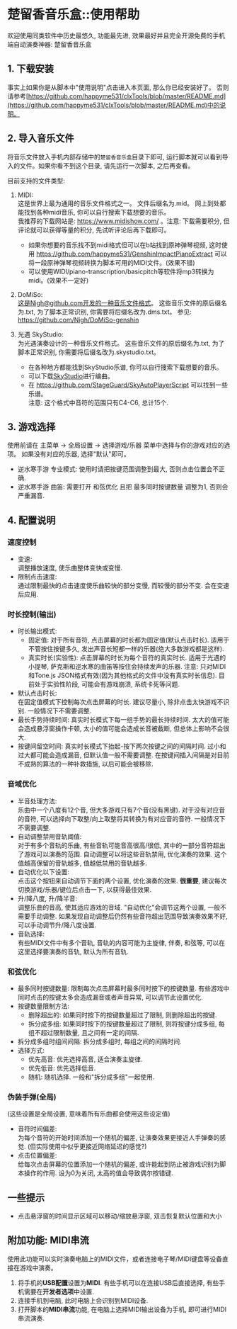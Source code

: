 # 楚留香音乐盒::使用帮助

欢迎使用同类软件中历史最悠久, 功能最先进, 效果最好并且完全开源免费的手机端自动演奏神器: 楚留香音乐盒  

## 1. 下载安装

事实上如果你是从脚本中"使用说明"点击进入本页面, 那么你已经安装好了。
否则请参考[https://github.com/happyme531/clxTools/blob/master/README.md](https://github.com/happyme531/clxTools/blob/master/README.md)中的说明。

## 2. 导入音乐文件

将音乐文件放入手机内部存储中的`楚留香音乐盒`目录下即可, 运行脚本就可以看到导入的文件。如果你看不到这个目录, 请先运行一次脚本, 之后再查看。  

目前支持的文件类型:  

1. MIDI:  
    这是世界上最为通用的音乐文件格式之一。
    文件后缀名为.mid。
    网上到处都能找到各种midi音乐, 你可以自行搜索下载想要的音乐。  
    我推荐的下载网站是: https://www.midishow.com/ 。注意: 下载需要积分, 但评论就可以获得等量的积分, 先试听评论后再下载即可。  
    - 如果你想要的音乐找不到midi格式但可以在b站找到原神弹琴视频, 这时使用 https://github.com/happyme531/GenshinImpactPianoExtract 可以将一段原神弹琴视频转换为脚本可用的MIDI文件。(效果不错)
    - 可以使用WIDI/piano-transcription/basicpitch等软件将mp3转换为midi。(效果不一定好)

2. DoMiSo:  
    这是Nigh@github.com开发的一种音乐文件格式。
    这些音乐文件的原后缀名为.txt, 为了脚本正常识别, 你需要将后缀名改为.dms.txt。
    参见: https://github.com/Nigh/DoMiSo-genshin  
 
3. 光遇 SkyStudio:  
    为光遇演奏设计的一种音乐文件格式。
    这些音乐文件的原后缀名为.txt, 为了脚本正常识别, 你需要将后缀名改为.skystudio.txt。
    - 在各种地方都能找到SkyStudio乐谱, 你可以自行搜索下载想要的音乐。
    - 可以下载[SkyStudio](https://play.google.com/store/apps/details?id=com.Maple.SkyStudio)进行编曲。
    - 在 https://github.com/StageGuard/SkyAutoPlayerScript 可以找到一些乐谱。  
    注意: 这个格式中音符的范围只有C4-C6, 总计15个.

## 3. 游戏选择

使用前请在 主菜单 -> 全局设置 -> 选择游戏/乐器 菜单中选择与你的游戏对应的选项。
如果没有对应的乐器, 选择"默认"即可。  

- 逆水寒手游 专业模式: 使用时请把按键范围调整到最大, 否则点击位置会不正确.  
- 逆水寒手游 曲笛: 需要打开 和弦优化 且把 最多同时按键数量 调整为1, 否则会严重漏音.

## 4. 配置说明

### 速度控制

- 变速:  
  调整播放速度, 使乐曲整体变快或变慢.  
- 限制点击速度:  
  通过限制最快的点击速度使乐曲较快的部分变慢, 而较慢的部分不变. 会在变速后应用.  

### 时长控制(输出)

- 时长输出模式:
  - 固定值: 对于所有音符, 点击屏幕的时长都为固定值(默认点击时长). 适用于不管按住按键多久, 发出声音长短都一样的乐器(绝大多数游戏都是这样).
  - 真实时长(实验性): 点击屏幕的时长为每个音符的真实时长. 适用于光遇的小提琴, 萨克斯和逆水寒的曲笛等按住会持续发声的乐器. 注意: 只对MIDI和Tone.js JSON格式有效(因为其他格式的文件中没有真实时长信息). 目前处于实验性阶段, 可能会有游戏崩溃, 系统卡死等问题.
- 默认点击时长:  
  在固定值模式下控制每次点击屏幕的时长. 建议尽量小, 除非点击太快游戏不识别. 一般情况下不需要调整.
- 最长手势持续时间:
  真实时长模式下每一组手势的最长持续时间. 太大的值可能会造成悬浮窗操作卡顿, 太小的值可能会造成长音被截断, 但总体上影响不会很大.
- 按键间留空时间:
  真实时长模式下抬起-按下两次按键之间的间隔时间. 过小和过大都可能会造成漏音, 但默认值一般不需要调整. 在按键间插入间隔是对目前不成熟的算法的一种补救措施, 以后可能会被移除.

### 音域优化

- 半音处理方法:  
  乐曲中一个八度有12个音, 但大多游戏只有7个音(没有黑键). 对于没有对应音的音符, 可以选择向下取整/向上取整将其转换为有对应音的音符. 一般情况下不需要调整.
- 自动调整禁用音轨阈值:  
  对于有多个音轨的乐曲, 有些音轨可能音高很高/很低, 其中的一部分音符超出了游戏可以演奏的范围. 自动调整可以将这些音轨禁用, 优化演奏的效果. 这个值越高保留的音轨越多, 值越低禁用的音轨越多.
- 自动优化以下设置:  
  点击这个按钮来自动调节下面的两个设置, 优化演奏的效果. **很重要**, 建议每次切换游戏/乐器/键位后点击一下, 以获得最佳效果.
- 升/降八度, 升/降半音:  
  调整乐曲的音高, 使其适应游戏的音域. "自动优化"会调节这两个设置, 一般不需要手动调整. 如果发现自动调整后仍然有些音符超出范围导致演奏效果不好, 可以手动调节升/降八度设置.
- 音轨选择:  
  有些MIDI文件中有多个音轨, 音轨的内容可能为主旋律, 伴奏, 和弦等, 可以在这里选择要演奏的音轨, 默认为所有音轨.  

### 和弦优化

- 最多同时按键数量:
  限制每次点击屏幕时最多同时按下的按键数量. 有些游戏中同时点击的按键太多会造成漏音或者声音异常, 可以调节此设置优化.  
- 按键数量限制方法:
  - 删除超出的: 如果同时按下的按键数量超过了限制, 则删除超出的按键.
  - 拆分成多组: 如果同时按下的按键数量超过了限制, 则将按键分成多组, 每组不超过限制数量, 且之间有一定的间隔.
- 拆分成多组时组间间隔:
  拆分成多组时, 每组之间的间隔时间.  
- 选择方式:
  - 优先高音: 优先选择高音, 适合演奏主旋律.
  - 优先低音: 优先选择低音.
  - 随机: 随机选择. 一般和"拆分成多组"一起使用.

### 伪装手弹(全局)

(这些设置是全局设置, 意味着所有乐曲都会使用这些设定值)

- 音符时间偏差:  
  为每个音符的开始时间添加一个随机的偏差, 让演奏效果更接近人手弹奏的感觉. (但实际使用中似乎更接近网络延迟的感觉?)  
- 点击位置偏差:  
  给每次点击屏幕的位置添加一个随机的偏差, 或许能起到防止被游戏识别为脚本操作的作用. 设为0为关闭, 太高的值会导致偶尔按错键.  

## 一些提示

- 点击悬浮窗的时间显示区域可以移动/缩放悬浮窗, 双击恢复默认位置和大小

## 附加功能: MIDI串流

  使用此功能可以实时演奏电脑上的MIDI文件，或者连接电子琴/MIDI键盘等设备直接在游戏中演奏。

  1. 将手机的**USB配置**设置为**MIDI**. 有些手机可以在连接USB后直接选择, 有些手机需要在**开发者选项**中设置.
  2. 连接手机到电脑, 此时电脑上会识别到MIDI设备.  
  3. 打开脚本的**MIDI串流**功能, 在电脑上选择MIDI输出设备为手机, 即可进行MIDI串流演奏.
